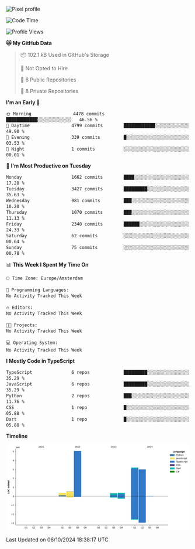 ![Pixel profile](https://pixel-profile.vercel.app/api/github-stats?username=Atchferox&screen_effect=true&theme=rainbow
)


<!--START_SECTION:waka-->
![Code Time](http://img.shields.io/badge/Code%20Time-415%20hrs%204%20mins-blue)

![Profile Views](http://img.shields.io/badge/Profile%20Views-0-blue)

**🐱 My GitHub Data** 

> 📦 102.1 kB Used in GitHub's Storage 
 > 
> 🚫 Not Opted to Hire
 > 
> 📜 6 Public Repositories 
 > 
> 🔑 8 Private Repositories 
 > 
**I'm an Early 🐤** 

```text
🌞 Morning                4478 commits        ████████████░░░░░░░░░░░░░   46.56 % 
🌆 Daytime                4799 commits        ████████████░░░░░░░░░░░░░   49.90 % 
🌃 Evening                339 commits         █░░░░░░░░░░░░░░░░░░░░░░░░   03.53 % 
🌙 Night                  1 commits           ░░░░░░░░░░░░░░░░░░░░░░░░░   00.01 % 
```
📅 **I'm Most Productive on Tuesday** 

```text
Monday                   1662 commits        ████░░░░░░░░░░░░░░░░░░░░░   17.28 % 
Tuesday                  3427 commits        █████████░░░░░░░░░░░░░░░░   35.63 % 
Wednesday                981 commits         ███░░░░░░░░░░░░░░░░░░░░░░   10.20 % 
Thursday                 1070 commits        ███░░░░░░░░░░░░░░░░░░░░░░   11.13 % 
Friday                   2340 commits        ██████░░░░░░░░░░░░░░░░░░░   24.33 % 
Saturday                 62 commits          ░░░░░░░░░░░░░░░░░░░░░░░░░   00.64 % 
Sunday                   75 commits          ░░░░░░░░░░░░░░░░░░░░░░░░░   00.78 % 
```


📊 **This Week I Spent My Time On** 

```text
🕑︎ Time Zone: Europe/Amsterdam

💬 Programming Languages: 
No Activity Tracked This Week

🔥 Editors: 
No Activity Tracked This Week

🐱‍💻 Projects: 
No Activity Tracked This Week

💻 Operating System: 
No Activity Tracked This Week
```

**I Mostly Code in TypeScript** 

```text
TypeScript               6 repos             █████████░░░░░░░░░░░░░░░░   35.29 % 
JavaScript               6 repos             █████████░░░░░░░░░░░░░░░░   35.29 % 
Python                   2 repos             ███░░░░░░░░░░░░░░░░░░░░░░   11.76 % 
CSS                      1 repo              █░░░░░░░░░░░░░░░░░░░░░░░░   05.88 % 
Dart                     1 repo              █░░░░░░░░░░░░░░░░░░░░░░░░   05.88 % 
```



**Timeline**

![Lines of Code chart](https://raw.githubusercontent.com/Atchferox/Atchferox/main/assets/bar_graph.png)


 Last Updated on 06/10/2024 18:38:17 UTC
<!--END_SECTION:waka-->

